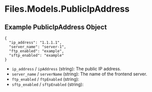 # Files.Models.PublicIpAddress

## Example PublicIpAddress Object

```
{
  "ip_address": "1.1.1.1",
  "server_name": "server-1",
  "ftp_enabled": "example",
  "sftp_enabled": "example"
}
```

* `ip_address` / `ipAddress`  (string): The public IP address.
* `server_name` / `serverName`  (string): The name of the frontend server.
* `ftp_enabled` / `ftpEnabled`  (string): 
* `sftp_enabled` / `sftpEnabled`  (string): 
